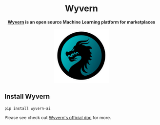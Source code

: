 <h1 align="center">Wyvern</h1>

<div align="center">

**[Wyvern](https://docs.wyvern.ai) is an open source Machine Learning platform for marketplaces**

</div>

<div align="center">
  <img src="/docs/wyvern_logo.jpg" width="180px" alt="bentoml" />
</div>

## Install Wyvern

```
pip install wyvern-ai
```

Please see check out [Wyvern's official doc](https://docs.wyvern.ai) for more.
